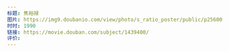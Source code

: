 ```yaml
---
标题: 焦裕禄
图片: https://img9.doubanio.com/view/photo/s_ratio_poster/public/p2560061956.webp
时时: 1990
链接: https://movie.douban.com/subject/1439400/
评价:
---
```


